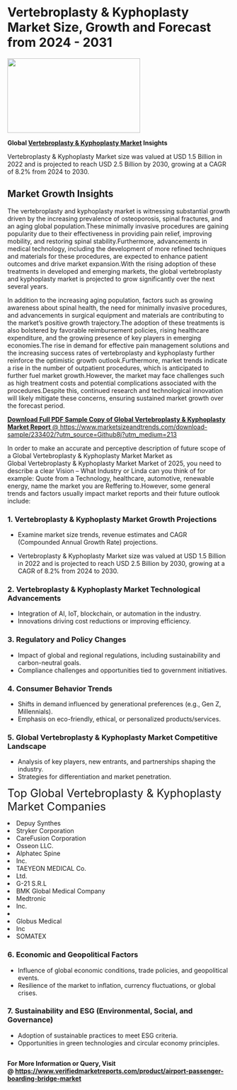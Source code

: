 <H1>Vertebroplasty & Kyphoplasty Market Size, Growth and Forecast from 2024 - 2031</H1><img class="aligncenter size-medium wp-image-584254" src="https://thirdeyenews.in/wp-content/uploads/2024/09/Global-Market-Research-300x168.jpeg" alt="" width="300" height="168" /><p><strong>Global&nbsp;<a href="https://www.marketsizeandtrends.com/download-sample/233402/?utm_source=Github8j?utm_medium=213">Vertebroplasty & Kyphoplasty Market</a> Insights</strong></p><p>Vertebroplasty & Kyphoplasty Market size was valued at USD 1.5 Billion in 2022 and is projected to reach USD 2.5 Billion by 2030, growing at a CAGR of 8.2% from 2024 to 2030.</p><p><h2>Market Growth Insights</h2> <p>The vertebroplasty and kyphoplasty market is witnessing substantial growth driven by the increasing prevalence of osteoporosis, spinal fractures, and an aging global population.These minimally invasive procedures are gaining popularity due to their effectiveness in providing pain relief, improving mobility, and restoring spinal stability.Furthermore, advancements in medical technology, including the development of more refined techniques and materials for these procedures, are expected to enhance patient outcomes and drive market expansion.With the rising adoption of these treatments in developed and emerging markets, the global vertebroplasty and kyphoplasty market is projected to grow significantly over the next several years.</p> <p><a href="#"></a></p> <p>In addition to the increasing aging population, factors such as growing awareness about spinal health, the need for minimally invasive procedures, and advancements in surgical equipment and materials are contributing to the market’s positive growth trajectory.The adoption of these treatments is also bolstered by favorable reimbursement policies, rising healthcare expenditure, and the growing presence of key players in emerging economies.The rise in demand for effective pain management solutions and the increasing success rates of vertebroplasty and kyphoplasty further reinforce the optimistic growth outlook.Furthermore, market trends indicate a rise in the number of outpatient procedures, which is anticipated to further fuel market growth.However, the market may face challenges such as high treatment costs and potential complications associated with the procedures.Despite this, continued research and technological innovation will likely mitigate these concerns, ensuring sustained market growth over the forecast period.</p> <p><a href="#"></p><p><span class=""><strong>Download Full PDF Sample Copy of Global Vertebroplasty & Kyphoplasty Market Report</strong> @ <a href="https://www.marketsizeandtrends.com/download-sample/233402/?utm_source=Github8j?utm_medium=213" target="_blank">https://www.marketsizeandtrends.com/download-sample/233402/?utm_source=Github8j?utm_medium=213</a></span></p><p>In order to make an accurate and perceptive description of future scope of a Global&nbsp;Vertebroplasty & Kyphoplasty Market Market as Global&nbsp;Vertebroplasty & Kyphoplasty Market Market of 2025, you need to describe a clear Vision &ndash; What Industry or Linda can you think of for example: Quote from a Technology, healthcare, automotive, renewable energy, name the market you are Reffering to.However, some general trends and factors usually impact market reports and their future outlook include:</p><h3>1.&nbsp;<strong>Vertebroplasty & Kyphoplasty Market Growth Projections</strong></h3><ul><li>Examine market size trends, revenue estimates and CAGR (Compounded Annual Growth Rate) projections.</li><li><p>Vertebroplasty & Kyphoplasty Market size was valued at USD 1.5 Billion in 2022 and is projected to reach USD 2.5 Billion by 2030, growing at a CAGR of 8.2% from 2024 to 2030.</p></li></ul><h3>2.&nbsp;<strong>Vertebroplasty & Kyphoplasty Market Technological Advancements</strong></h3><ul><li>Integration of AI, IoT, blockchain, or automation in the industry.</li><li>Innovations driving cost reductions or improving efficiency.</li></ul><h3>3.&nbsp;<strong>Regulatory and Policy Changes</strong></h3><ul><li>Impact of global and regional regulations, including sustainability and carbon-neutral goals.</li><li>Compliance challenges and opportunities tied to government initiatives.</li></ul><h3>4.&nbsp;<strong>Consumer Behavior Trends</strong></h3><ul><li>Shifts in demand influenced by generational preferences (e.g., Gen Z, Millennials).</li><li>Emphasis on eco-friendly, ethical, or personalized products/services.</li></ul><h3>5.&nbsp;<strong>Global Vertebroplasty & Kyphoplasty Market Competitive Landscape</strong></h3><ul><li>Analysis of key players, new entrants, and partnerships shaping the industry.</li><li>Strategies for differentiation and market penetration.</li></ul><p data-pm-slice="1 1 []"><span style="color: inherit; font-family: inherit; font-size: 25px;">Top Global Vertebroplasty & Kyphoplasty Market Companies</span></p><div class="" data-test-id=""><p><li>Depuy Synthes</li><li> Stryker Corporation</li><li> CareFusion Corporation</li><li> Osseon LLC.</li><li> Alphatec Spine</li><li> Inc.</li><li> TAEYEON MEDICAL Co.</li><li> Ltd.</li><li> G-21 S.R.L</li><li> BMK Global Medical Company</li><li> Medtronic</li><li> Inc.</li><li></li><li> Globus Medical</li><li> Inc</li><li> SOMATEX</li></p></div><h3>6.&nbsp;<strong>Economic and Geopolitical Factors</strong></h3><ul><li>Influence of global economic conditions, trade policies, and geopolitical events.</li><li>Resilience of the market to inflation, currency fluctuations, or global crises.</li></ul><h3>7.&nbsp;<strong>Sustainability and ESG (Environmental, Social, and Governance)</strong></h3><ul><li>Adoption of sustainable practices to meet ESG criteria.</li><li>Opportunities in green technologies and circular economy principles.</li></ul><h2><strong style="font-size: 14px;">For More Information or Query, Visit @&nbsp;</strong><a style="background-color: #ffffff; font-size: 14px;" href="https://www.marketsizeandtrends.com/report/vertebroplasty-kyphoplasty-market/" target="_blank">https://www.verifiedmarketreports.com/product/airport-passenger-boarding-bridge-market</a></h2>